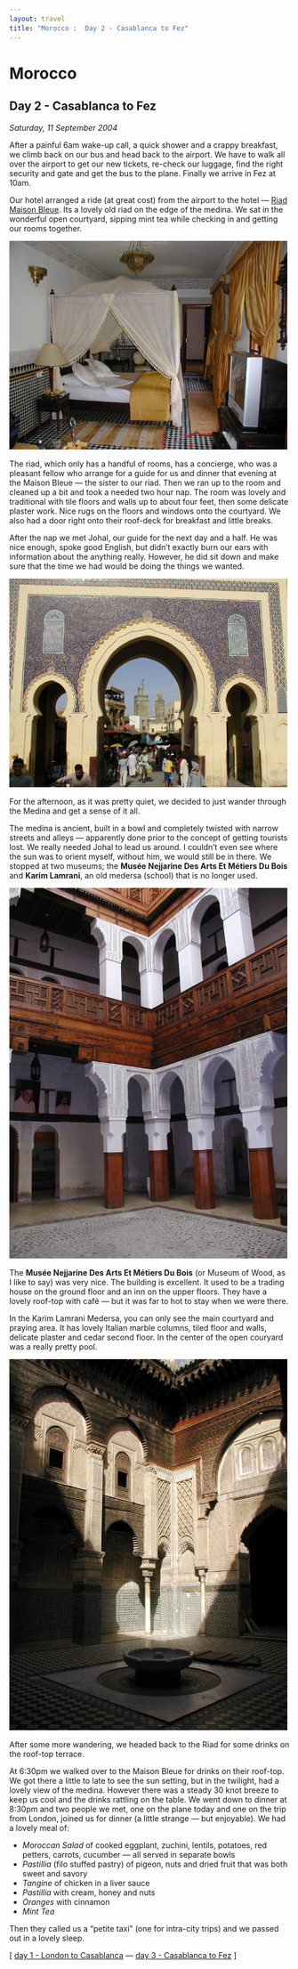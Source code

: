 ```yaml
---
layout: travel
title: "Morocco :  Day 2 - Casablanca to Fez"
---
```


Morocco
=======

Day 2 - Casablanca to Fez
-------------------------

*Saturday, 11 September 2004*

After a painful 6am wake-up call, a quick shower and a crappy breakfast,
we climb back on our bus and head back to the airport. We have to walk
all over the airport to get our new tickets, re-check our luggage, find
the right security and gate and get the bus to the plane. Finally we
arrive in Fez at 10am.

Our hotel arranged a ride (at great cost) from the airport to the hotel
— [Riad Maison Bleue](http://www.maisonbleue.com/rmb/en/index.html). Its
a lovely old riad on the edge of the medina. We sat in the wonderful
open courtyard, sipping mint tea while checking in and getting our rooms
together.

<a href="/assets/images/travel/morocco/RiadMaisonBlueRoom.jpg" title="See larger version of -  Riad Maison Blue Room"><img src="/assets/images/travel/morocco/RiadMaisonBlueRoom.jpg" width="500"  alt=" Riad Maison Blue Room" class="photo right" /></a>

The riad, which only has a handful of rooms, has a concierge, who was a
pleasant fellow who arrange for a guide for us and dinner that evening
at the Maison Bleue — the sister to our riad. Then we ran up to the room
and cleaned up a bit and took a needed two hour nap. The room was lovely
and traditional with tile floors and walls up to about four feet, then
some delicate plaster work. Nice rugs on the floors and windows onto the
courtyard. We also had a door right onto their roof-deck for breakfast
and little breaks.

After the nap we met Johal, our guide for the next day and a half. He
was nice enough, spoke good English, but didn’t exactly burn our ears
with information about the anything really. However, he did sit down and
make sure that the time we had would be doing the things we wanted.

<a href="/assets/images/travel/morocco/Fez_Blue_Gate.jpg" title="See larger version of - Fez' Blue Gate"><img src="/assets/images/travel/morocco/Fez_Blue_Gate.jpg" width="500"  alt="Fez' Blue Gate" class="photo right" /></a>

For the afternoon, as it was pretty quiet, we decided to just wander
through the Medina and get a sense of it all.

The medina is ancient, built in a bowl and completely twisted with
narrow streets and alleys — apparently done prior to the concept of
getting tourists lost. We really needed Johal to lead us around. I
couldn’t even see where the sun was to orient myself, without him, we
would still be in there. We stopped at two museums; the **Musée
Nejjarine Des Arts Et Métiers Du Bois** and **Karim Lamrani**, an old
medersa (school) that is no longer used.

<a href="/assets/images/travel/morocco/FezMuseumBois.jpg" title="See larger version of - Mus&#233;e Nejjarine Des Arts Et M&#233;tiers Du Bois"><img src="/assets/images/travel/morocco/FezMuseumBois.jpg" width="500" alt="Mus&#233;e Nejjarine Des Arts Et M&#233;tiers Du Bois" class="photo right" /></a>

The **Musée Nejjarine Des Arts Et Métiers Du Bois** (or Museum of Wood,
as I like to say) was very nice. The building is excellent. It used to
be a trading house on the ground floor and an inn on the upper floors.
They have a lovely roof-top with café — but it was far to hot to stay
when we were there.

In the Karim Lamrani Medersa, you can only see the main courtyard and
praying area. It has lovely Italian marble columns, tiled floor and
walls, delicate plaster and cedar second floor. In the center of the
open couryard was a really pretty pool.

<a href="/assets/images/travel/morocco/FezOldSchool2.jpg" title="See larger version of - Old Unsed School in Fez"><img src="/assets/images/travel/morocco/FezOldSchool2.jpg" width="500" alt="Old Unsed School (Karim Lamrani) in Fez" class="photo right" /></a>

After some more wandering, we headed back to the Riad for some drinks on
the roof-top terrace.

At 6:30pm we walked over to the Maison Bleue for drinks on their
roof-top. We got there a little to late to see the sun setting, but in
the twilight, had a lovely view of the medina. However there was a
steady 30 knot breeze to keep us cool and the drinks rattling on the
table. We went down to dinner at 8:30pm and two people we met, one on
the plane today and one on the trip from London, joined us for dinner (a
little strange — but enjoyable). We had a lovely meal of:

-   *Moroccan Salad* of cooked eggplant, zuchini, lentils, potatoes, red
    petters, carrots, cucumber — all served in separate bowls
-   *Pastillia* (filo stuffed pastry) of pigeon, nuts and dried fruit
    that was both sweet and savory
-   *Tangine* of chicken in a liver sauce
-   *Pastillia* with cream, honey and nuts
-   *Oranges* with cinnamon
-   *Mint Tea*

Then they called us a “petite taxi” (one for intra-city trips) and we
passed out in a lovely sleep.

\[ [day 1 - London to Casablanca](/travel/morocco/index.html) — [day 3 -
Casablanca to Fez](/travel/morocco/day3.html) \]
